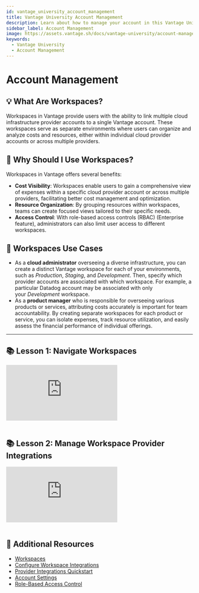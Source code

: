 ```yaml
---
id: vantage_university_account_management
title: Vantage University Account Management
description: Learn about how to manage your account in this Vantage University section.
sidebar_label: Account Management
image: https://assets.vantage.sh/docs/vantage-university/account-management.jpg
keywords:
  - Vantage University
  - Account Management
---
```


# Account Management

## 💡 What Are Workspaces?

Workspaces in Vantage provide users with the ability to link multiple cloud infrastructure provider accounts to a single Vantage account. These workspaces serve as separate environments where users can organize and analyze costs and resources, either within individual cloud provider accounts or across multiple providers.

## 💭 Why Should I Use Workspaces?

Workspaces in Vantage offers several benefits:

- **Cost Visibility**: Workspaces enable users to gain a comprehensive view of expenses within a specific cloud provider account or across multiple providers, facilitating better cost management and optimization.
- **Resource Organization**: By grouping resources within workspaces, teams can create focused views tailored to their specific needs.
- **Access Control**: With role-based access controls (RBAC) (Enterprise feature), administrators can also limit user access to different workspaces.

## 📝 Workspaces Use Cases

- As a **cloud administrator** overseeing a diverse infrastructure, you can create a distinct Vantage workspace for each of your environments, such as _Production_, _Staging_, and _Development_. Then, specify which provider accounts are associated with which workspace. For example, a particular Datadog account may be associated with only your *Development* workspace.
- As a **product manager** who is responsible for overseeing various products or services, attributing costs accurately is important for team accountability. By creating separate workspaces for each product or service, you can isolate expenses, track resource utilization, and easily assess the financial performance of individual offerings.

---

## 📚 Lesson 1: Navigate Workspaces

<div style={{ position: 'relative', paddingBottom: '56.25%', height: 0 }}>
    <iframe src="https://www.loom.com/embed/3f5bd4a1989e4c5380beb1eafaa29c64?sid=33a58016-5cc2-45db-a7d1-bc678b84c703" frameborder="0" webkitallowfullscreen="true" mozallowfullscreen="true" allowfullscreen="true" style={{ position: 'absolute', top: 0, left: 0, width: '100%', height: '100%', borderRadius: '10px' }}></iframe>
</div><br/>

## 📚 Lesson 2: Manage Workspace Provider Integrations

<div style={{ position: 'relative', paddingBottom: '56.25%', height: 0 }}>
    <iframe src="https://www.loom.com/embed/4d1a7d18c1a94da0aacc53036cf829b0" frameborder="0" webkitallowfullscreen="true" mozallowfullscreen="true" allowfullscreen="true" style={{ position: 'absolute', top: 0, left: 0, width: '100%', height: '100%', borderRadius: '10px' }}></iframe>
</div><br/>

## 📖 Additional Resources

- [Workspaces](/workspaces)
- [Configure Workspace Integrations](/workspaces#integration-workspace)
- [Provider Integrations Quickstart](/getting_started)
- [Account Settings](/vantage_account)
- [Role-Based Access Control](/rbac)
